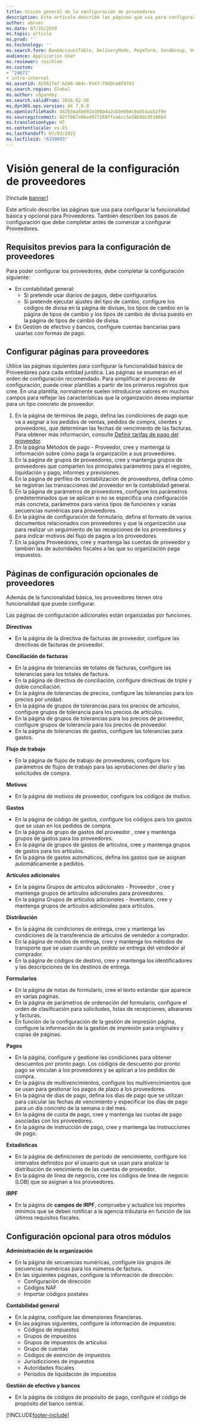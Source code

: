 ```yaml
---
title: Visión general de la configuración de proveedores
description: Este artículo describe las páginas que usa para configurar la funcionalidad básica y opcional para Proveedores. También describen los pasos de configuración que debe completar antes de comenzar a configurar Proveedores.
author: abruer
ms.date: 07/25/2019
ms.topic: article
ms.prod: ''
ms.technology: ''
ms.search.form: BankAccountTable, DeliveryMode, PaymTerm, VendGroup, VendParameters, VendPaymMode, VendTable, DeliveryReason, DeliveryTerms, DestinationCode
audience: Application User
ms.reviewer: roschlom
ms.custom:
- "24671"
- intro-internal
ms.assetid: 82561fe7-b2d6-464c-9347-79d0ce0f9743
ms.search.region: Global
ms.author: shpandey
ms.search.validFrom: 2016-02-28
ms.dyn365.ops.version: AX 7.0.0
ms.openlocfilehash: d42b3aa5b692a300a4a2cb3eb64c9a014aa52f9e
ms.sourcegitcommit: 92ff867a06ed977268ffaa6cc5e58b9dc95306bd
ms.translationtype: HT
ms.contentlocale: es-ES
ms.lasthandoff: 07/03/2021
ms.locfileid: "6339093"
---
```

# <a name="configure-accounts-payable-overview"></a>Visión general de la configuración de proveedores

[!include [banner](../includes/banner.md)]

Este artículo describe las páginas que usa para configurar la funcionalidad básica y opcional para Proveedores. También describen los pasos de configuración que debe completar antes de comenzar a configurar Proveedores.

## <a name="prerequisites-for-accounts-payable-setup"></a>Requisitos previos para la configuración de proveedores

Para poder configurar los proveedores, debe completar la configuración siguiente:

-   En contabilidad general:
    -   Si pretende usar diarios de pagos, debe configurarlos.
    -   Si pretende ejecutar ajustes del tipo de cambio, configure los códigos de divisa en la página de divisas, los tipos de cambio en la página de tipos de cambio y los tipos de cambio de divisa puesto en la página de tipos de cambio de divisa.
-   En Gestión de efectivo y bancos, configure cuentas bancarias para usarlas con formas de pago.

## <a name="setup-pages-for-accounts-payable"></a>Configurar páginas para proveedores

Utilice las páginas siguientes para configurar la funcionalidad básica de Proveedores para cada entidad jurídica. Las páginas se enumeran en el orden de configuración recomendado. Para simplificar el proceso de configuración, puede crear plantillas a partir de los primeros registros que cree. En una plantilla, normalmente suelen introducirse valores en muchos campos para reflejar las características que la organización desea implantar para un tipo concreto de proveedor.
1.  En la página de términos de pago, defina las condiciones de pago que va a asignar a los pedidos de ventas, pedidos de compra, clientes y proveedores, que determinan las fechas de vencimiento de las facturas. Para obtener más información, consulte [Definir tarifas de pago del proveedor](tasks/define-vendor-payment-fees.md).
2.  En la página Métodos de pago - Proveedor, cree y mantenga la información sobre cómo paga la organización a sus proveedores.
3.  En la página de grupos de proveedores, cree y mantenga grupos de proveedores que comparten los principales parámetros para el registro, liquidación y pago, informes y previsiones.
4.  En la página de perfiles de contabilización de proveedores, defina cómo se registran las transacciones del proveedor en la contabilidad general.
5.  En la página de parámetros de proveedores, configure los parámetros predeterminados que se aplican si no se especifica una configuración más concreta, parámetros para varios tipos de funciones y varias secuencias numéricas para proveedores.
6.  En la página de configuración de formulario, defina el formato de varios documentos relacionados con proveedores y que la organización usa para realizar un seguimiento de las recepciones de los proveedores y para indicar motivos del flujo de pagos a los proveedores.
7.  En la página Proveedores, cree y mantenga las cuentas de proveedor y también las de autoridades fiscales a las que su organización paga impuestos.

## <a name="optional-setup-pages-for-accounts-payable"></a>Páginas de configuración opcionales de proveedores
Además de la funcionalidad básica, los proveedores tienen otra funcionalidad que puede configurar.

Las páginas de configuración adicionales están organizadas por funciones.

**Directivas**
-   En la página de la directiva de facturas de proveedor, configure las directivas de facturas de proveedor.

**Conciliación de facturas**

-   En la página de tolerancias de totales de facturas, configure las tolerancias para los totales de factura.
-   En la página de directiva de conciliación, configure directivas de triple y doble conciliación.
-   En la página de tolerancias de precios, configure las tolerancias para los precios por unidad.
-   En la página de grupos de tolerancias para los precios de artículos, configure grupos de tolerancia para los precios de artículos.
-   En la página de grupos de tolerancias para los precios de proveedor, configure grupos de tolerancia para los precios de proveedor.
-   En la página de tolerancias de gastos, configure las tolerancias para gastos.

**Flujo de trabajo**

-   En la página de flujos de trabajo de proveedores, configure los parámetros de flujos de trabajo para las aprobaciones del diario y las solicitudes de compra.

**Motivos**

-   En la página de motivos de proveedor, configure los códigos de motivo.

**Gastos**

-   En la página de código de gastos, configure los códigos para los gastos que se usan en los pedidos de compra.
-   En la página de grupo de gastos del proveedor , cree y mantenga grupos de gastos para los proveedores.
-   En la página de grupos de gastos de artículos, cree y mantenga grupos de gastos para los artículos.
-   En la página de gastos automáticos, defina los gastos que se asignan automáticamente a pedidos.

**Artículos adicionales**

-   En la página Grupos de artículos adicionales - Proveedor , cree y mantenga grupos de artículos adicionales para proveedores.
-   En la página Grupos de artículos adicionales - Inventario, cree y mantenga grupos de artículos adicionales para artículos.

**Distribución**

-   En la página de condiciones de entrega, cree y mantenga las condiciones de la transferencia de artículos de vendedor a comprador.
-   En la página de modos de entrega, cree y mantenga los métodos de transporte que se usan cuando un pedido se entrega del vendedor al comprador.
-   En la página de códigos de destino, cree y mantenga los identificadores y las descripciones de los destinos de entrega.

**Formularios**

-   En la página de notas de formulario, cree el texto estándar que aparece en varias páginas.
-   En la página de parámetros de ordenación del formulario, configure el orden de clasificación para solicitudes, listas de recepciones, albaranes y facturas.
-   En función de la configuración de la gestión de impresión página, configure la información de la gestión de impresión para originales y copias de páginas.

**Pagos**

-   En la página, configure y gestione las condiciones para obtener descuentos por pronto pago. Los códigos de descuento por pronto pago se vinculan a los proveedores y se aplican a los pedidos de compra.
-   En la página de multivencimientos, configure los multivencimientos que se usan para gestionar los pagos de plazo a los proveedores.
-   En la página de días de pago, defina los días de pago que se utilizan para calcular las fechas de vencimiento y especificar los días de pago para un día concreto de la semana o del mes.
-   En la página de cuota de pago, cree y mantenga las cuotas de pago asociadas con los proveedores.
-   En la página de instrucción de pago, cree y mantenga las instrucciones de pago.

**Estadísticas**

-   En la página de definiciones de período de vencimiento, configure los intervalos definidos por el usuario que se usan para analizar la distribución de vencimiento de las cuentas de proveedor.
-   En la página de línea de negocio, cree los códigos de línea de negocio (LOB) que se asignan a los proveedores.

**IRPF**

-   En la página de **campos de IRPF**, compruebe y actualice los importes mínimos que se deben notificar a la agencia tributaria en función de los últimos requisitos fiscales.

## <a name="optional-setup-for-other-modules"></a>**Configuración opcional para otros módulos**
**Administración de la organización**

-   En la página de secuencias numéricas, configure los grupos de secuencias numéricas para los números de factura.
-   En las siguientes páginas, configure la información de dirección:
    -   Configuración de dirección
    -   Códigos NAF
    -   Importar códigos postales

**Contabilidad general**

-   En la página, configure las dimensiones financieras.
-   En las páginas siguientes, configure la información de impuestos:
    -   Códigos de impuestos
    -   Grupos de impuestos
    -   Grupos de impuestos de artículos
    -   Grupo de cuentas
    -   Códigos de exención de impuestos
    -   Jurisdicciones de impuestos
    -   Autoridades fiscales
    -   Períodos de liquidación de impuestos

**Gestión de efectivo y bancos**

-   En la página de códigos de propósito de pago, configure el código de propósito del banco central.







[!INCLUDE[footer-include](../../includes/footer-banner.md)]